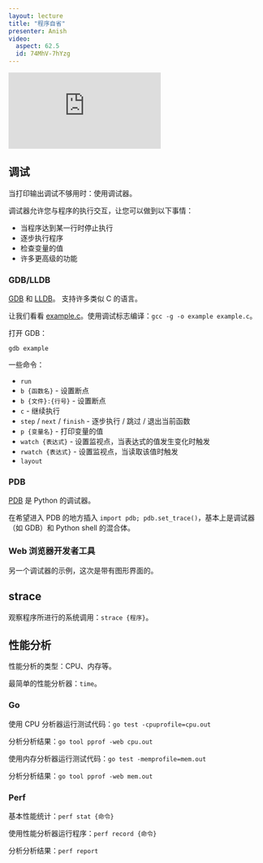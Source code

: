 ```yaml
---
layout: lecture
title: "程序自省"
presenter: Anish
video:
  aspect: 62.5
  id: 74MhV-7hYzg
---
```


<iframe src="https://www.youtube.com/embed/74MhV-7hYzg" frameborder="0" allowfullscreen></iframe>

## 调试

当打印输出调试不够用时：使用调试器。

调试器允许您与程序的执行交互，让您可以做到以下事情：

- 当程序达到某一行时停止执行
- 逐步执行程序
- 检查变量的值
- 许多更高级的功能

### GDB/LLDB

[GDB](https://www.gnu.org/software/gdb/) 和 [LLDB](https://lldb.llvm.org/)。
支持许多类似 C 的语言。

让我们看看 [example.c](files/example.c)。使用调试标志编译：`gcc -g -o example example.c`。

打开 GDB：

`gdb example`

一些命令：

- `run`
- `b {函数名}` - 设置断点
- `b {文件}:{行号}` - 设置断点
- `c` - 继续执行
- `step` / `next` / `finish` - 逐步执行 / 跳过 / 退出当前函数
- `p {变量名}` - 打印变量的值
- `watch {表达式}` - 设置监视点，当表达式的值发生变化时触发
- `rwatch {表达式}` - 设置监视点，当读取该值时触发
- `layout`

### PDB

[PDB](https://docs.python.org/3/library/pdb.html) 是 Python 的调试器。

在希望进入 PDB 的地方插入 `import pdb; pdb.set_trace()`，基本上是调试器（如 GDB）和 Python shell 的混合体。

### Web 浏览器开发者工具

另一个调试器的示例，这次是带有图形界面的。

## strace

观察程序所进行的系统调用：`strace {程序}`。

## 性能分析

性能分析的类型：CPU、内存等。

最简单的性能分析器：`time`。

### Go

使用 CPU 分析器运行测试代码：`go test -cpuprofile=cpu.out`

分析分析结果：`go tool pprof -web cpu.out`

使用内存分析器运行测试代码：`go test -memprofile=mem.out`

分析分析结果：`go tool pprof -web mem.out`

### Perf

基本性能统计：`perf stat {命令}`

使用性能分析器运行程序：`perf record {命令}`

分析分析结果：`perf report`
